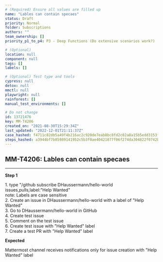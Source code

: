 ```yaml
---
# (Required) Ensure all values are filled up
name: "Lables can contain specaes"
status: Draft
priority: Normal
folder: Subscriptions
authors: ""
team_ownership: []
priority_p1_to_p4: P3 - Deep Functions (Do extensive scenarios work?)

# (Optional)
location: null
component: null
tags: []
labels: []

# (Optional) Test type and tools
cypress: null
detox: null
mmctl: null
playwright: null
rainforest: []
manual_test_environments: []

# Do not change
id: 13721476
key: MM-T4206
created_on: "2021-08-30T15:29:34Z"
last_updated: "2022-12-01T21:11:37Z"
case_hashed: f4711c82db5a49f4b216ac2c920de7eab8bc8fd2c02a8a15b5edd3153f8d3f8f1ed398f3881cfe3497581d6285ff9873
steps_hashed: a3944bf7b85989141952c5b3f0ae40421077f06f274da304822f0742b9ff9a89d1fc5eac105e9f304393a9ae894254fc
---
```


<!-- (Auto-generated) Based on frontmatter's "key" and "name" -->

## MM-T4206: Lables can contain specaes

---

**Step 1**

1\. type "/github subscribe DHaussermann/hello-world issues,pulls,label:"Help Wanted"\
note: Labels are case sensitive\
2\. Create an issue in DHaussermann/hello-world with a label of "Help Wanted"\
3\. Go to DHaussermann/hello-world in GitHub\
4\. Create test issue\
5\. Comment on the test issue\
6\. Create test issue with "Help Wanted" label\
7\. Create a test PR with "Help Wanted" label

**Expected**

Mattermost channel receives notifications only for issue creation with "Help Wanted" label
